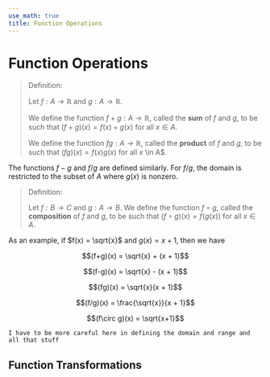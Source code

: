 ```yaml
---
use_math: true
title: Function Operations
---
```


# Function Operations

>Definition:
>
>Let $f: A \rightarrow \mathbb{R}$ and $g: A \rightarrow \mathbb{R}$. 
>
>We define the function $f+g: A \rightarrow \mathbb{R}$, called the **sum** of $f$ and $g$, to be such that $(f+g)(x) = f(x) + g(x)$ for all $x\in A$.
>
>We define the function $fg: A \rightarrow \mathbb{R}$, called the **product** of $f$ and $g$, to be such that $(fg)(x) = f(x)g(x)$ for all $x$ \in A$.

The functions $f-g$ and $f/g$ are defined similarly. For $f/g$, the domain is restricted to the subset of $A$ where $g(x)$ is nonzero.

>Definition:
>
>Let $f: B \rightarrow C$ and $g: A \rightarrow B$. We define the function $f \circ g$, called the **composition** of $f$ and $g$, to be such that $(f\circ g)(x) = f(g(x))$ for all $x \in A$.

As an example, if $f(x) = \sqrt{x}$ and $g(x) = x+1$, then we have

$$(f+g)(x) = \sqrt{x} + (x + 1)$$

$$(f-g)(x) = \sqrt{x} - (x + 1)$$

$$(fg)(x) = \sqrt{x}(x + 1)$$

$$(f/g)(x) = \frac{\sqrt{x}}{x + 1}$$

$$(f\circ g)(x) = \sqrt{x+1}$$

`I have to be more careful here in defining the domain and range and all that stuff`

## Function Transformations
